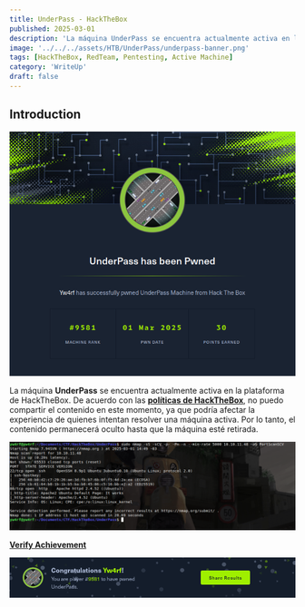 ```yaml
---
title: UnderPass - HackTheBox
published: 2025-03-01
description: 'La máquina UnderPass se encuentra actualmente activa en la plataforma de HackTheBox. De acuerdo con las políticas de HackTheBox, no puedo compartir el contenido en este momento, ya que podría afectar la experiencia de quienes intentan resolver una máquina activa. Por lo tanto, el contenido permanecerá oculto hasta que la máquina esté retirada.'
image: '../../../assets/HTB/UnderPass/underpass-banner.png'
tags: [HackTheBox, RedTeam, Pentesting, Active Machine]
category: 'WriteUp'
draft: false 
---
```


## Introduction

![UnderPass yw4rf](../../../assets/HTB/UnderPass/underpass-hackthebox.png)

La máquina **UnderPass** se encuentra actualmente activa en la plataforma de HackTheBox. De acuerdo con las **[políticas de HackTheBox](https://help.hackthebox.com/en/articles/5188925-streaming-writeups-walkthrough-guidelines)**, no puedo compartir el contenido en este momento, ya que podría afectar la experiencia de quienes intentan resolver una máquina activa. Por lo tanto, el contenido permanecerá oculto hasta que la máquina esté retirada.

![UnderPass Yw4rf](../../../assets/HTB/UnderPass/underpass-3.png)

**[Verify Achievement](https://www.hackthebox.com/achievement/machine/2035837/641)**

![UnderPass yw4rf](../../../assets/HTB/UnderPass/underpass-pwnd.png)